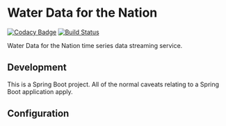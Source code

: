 # Water Data for the Nation
[![Codacy Badge](https://api.codacy.com/project/badge/Grade/1b57ae37d61a48078ee9b7b64204b463)](https://www.codacy.com/manual/usgs_wma_dev/time-series-services?utm_source=github.com&amp;utm_medium=referral&amp;utm_content=usgs/time-series-services&amp;utm_campaign=Badge_Grade)
[![Build Status](https://travis-ci.org/USGS/time-series-services.svg?branch=master)](https://travis-ci.org/USGS/time-series-services)

Water Data for the Nation time series data streaming service.

## Development
This is a Spring Boot project. All of the normal caveats relating to a Spring Boot application apply.

## Configuration